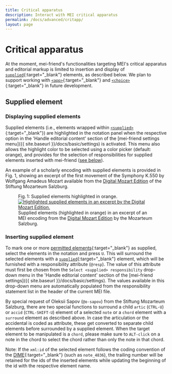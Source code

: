 ```yaml
---
title: Critical apparatus
description: Interact with MEI critical apparatus 
permalink: /docs/advanced/critapp/
layout: page
---
```

# Critical apparatus    
At the moment, mei-friend's functionalities targeting MEI's critical apparatus and editorial markup is limited to insertion and display of [`supplied`](https://music-encoding.org/guidelines/v4/elements/supplied.html){:target="_blank"} elements, as described below.  We plan to support working with [`<app>`](https://music-encoding.org/guidelines/v4/elements/app.html){:target="_blank"} and [`<choice>`](https://music-encoding.org/guidelines/v4/elements/choice.html){:target="_blank"} in future development. 
## Supplied element
### Displaying supplied elements

Supplied elements (i.e., elements wrapped within [`<supplied>`](https://music-encoding.org/guidelines/v4/elements/supplied.html){:target="_blank"}) are highlighted in the notation panel when the respective option in the 'Handle editorial content' section of the [mei-friend settings menu]({{ site.baseurl }}/docs/basic/settings) is activated. This menu also allows the highlight color to be selected using a color picker (default: orange), and provides for the selection of responsibilities for supplied elements inserted with mei-friend ([see below](#inserting-supplied-element)). 

An example of a scholarly encoding with supplied elements is provided in Fig. 1, showing an excerpt of the first movement of the Symphony K.550 by Wolfgang Amadeus Mozart available from the <a href="https://dme.mozarteum.at/movi/en" target="_blank">Digital Mozart Edition</a> of the Stiftung Mozarteum Salzburg. 

<figure class="figure">
    <div class="figure-title">Fig.&thinsp;1: Supplied elements highlighted in orange.</div>
    <a href="https://dme.mozarteum.at/movi/navigator/11586" target="_blank">
       <img class="figure-img" src="{{ site.baseurl }}/assets/img/markup/Critical-supplied-DIME.png" 
        alt="Highlighted supplied elements in an excerpt by the Digital Mozart Edition." />
    </a>
    <figcaption class="figure-caption">Supplied elements (highlighted in orange) in an excerpt of an MEI encoding from the <a href="https://dme.mozarteum.at/movi/en" target="_blank">Digital Mozart Edition</a> by the Mozarteum Salzburg.</figcaption>
</figure>

### Inserting supplied element

To mark one or more [permitted elements](https://music-encoding.org/guidelines/v4/elements/supplied#mayContain){:target="_blank"} as supplied, select the elements in the notation and press `U`. This will surround the selected elements with a [`supplied`](https://music-encoding.org/guidelines/v4/elements/supplied#mayContain){:target="_blank"} element, which will be furnished with a responsibility attribute (`@resp`). The value of this attribute must first be chosen from the `Select <supplied> responsibility` drop-down menu in the 'Handle editorial content' section of the [mei-friend settings]({{ site.baseurl }}/docs/basic/settings). The values available in this drop-down menu are automatically populated from the responsibility statement list in the header of the current MEI file. 

By special request of Oleksii Sapov (`@o-sapov`) from the Stiftung Mozarteum Salzburg, there are two special functions to surround a child `artic` (`CTRL-U`) or `accid` (`CTRL-SHIFT-U`) element of a selected `note` or a `chord` element with a `surround` element as described above. In case the articulation or the accidental is coded as attribute, these get converted to separate child elements before surrounded by a supplied element. When the target element to be manipulated is a `chord`, please make sure to `ALT-click` on a note in the chord to select the chord rather than only the note in that chord.

Note: If the `xml:id` of the selected element follows the coding convention of the [DIME](https://mozarteum.at/dime){:target="_blank"} (such as `note_4836`), the trailing number will be retained for the ids of the inserted elements while updating the beginning of the id with the respective element name.

